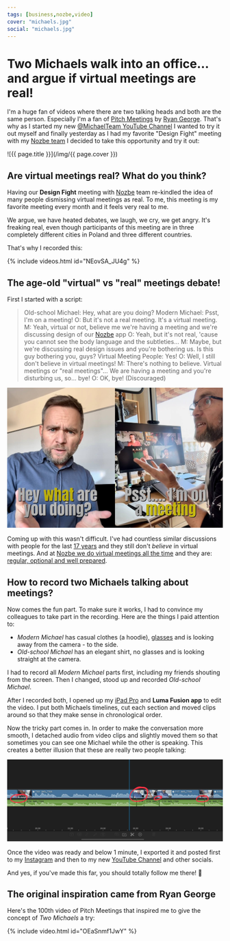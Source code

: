 ```yaml
---
tags: [business,nozbe,video]
cover: "michaels.jpg"
social: "michaels.jpg"
---
```


# Two Michaels walk into an office… and argue if virtual meetings are real!

I'm a huge fan of videos where there are two talking heads and both are the same person. Especially I'm a fan of [Pitch Meetings](https://www.youtube.com/@PitchMeetings) by [Ryan George](https://www.youtube.com/@RyanGeorge). That's why as I started my new [@MichaelTeam YouTube Channel][y] I wanted to try it out myself and finally yesterday as I had my favorite "Design Fight" meeting with my [Nozbe team](/nozbe/) I decided to take this opportunity and try it out:

<!--More-->

![{{ page.title }}](/img/{{ page.cover }})

## Are virtual meetings real? What do you think?

Having our **Design Fight** meeting with [Nozbe][n] team re-kindled the idea of many people dismissing virtual meetings as real. To me, this meeting is my favorite meeting every month and it feels very real to me.

We argue, we have heated debates, we laugh, we cry, we get angry. It's freaking real, even though participants of this meeting are in three completely different cities in Poland and three different countries.

That's why I recorded this:

{% include videos.html id="NEovSA_JU4g" %}

## The age-old "virtual" vs "real" meetings debate!

First I started with a script:

> Old-school Michael: Hey, what are you doing?
> Modern Michael: Psst, I'm on a meeting!
> O: But it's not a real meeting. It's a virtual meeting. 
> M: Yeah, virtual or not, believe me we're having a meeting and we're discussing design of our [Nozbe][n] app
> O: Yeah, but it's not real, 'cause you cannot see the body language and the subtleties…
> M: Maybe, but we're discussing real design issues and you're bothering us. Is this guy bothering you, guys?
> Virtual Meeting People: Yes!
> O: Well, I still don't believe in virtual meetings!
> M: There's nothing to believe. Virtual meetings or "real meetings"… We are having a meeting and you're disturbing us, so… bye!
> O: OK, bye! (Discouraged)

![{{ page.title }} two](/img/michaels-two.jpg)

Coming up with this wasn't difficult. I've had countless similar discussions with people for the last [17 years](/nozbe17/) and they still don't *believe* in virtual meetings. And at [Nozbe we do virtual meetings all the time](https://nozbe.com/meetings?c=michaelteam) and they are: [regular, optional and well prepared](https://NoOffice.org/meetings/).

## How to record two Michaels talking about meetings?

Now comes the fun part. To make sure it works, I had to convince my colleagues to take part in the recording. Here are the things I paid attention to:

- *Modern Michael* has casual clothes (a hoodie), [glasses](/glasses/) and is looking away from the camera - to the side.
- *Old-school Michael* has an elegant shirt, no glasses and is looking straight at the camera.

I had to record all *Modern Michael* parts first, including my friends shouting from the screen. Then I changed, stood up and recorded *Old-school Michael*.

After I recorded both, I opened up my [iPad Pro](/ipadv/) and **Luma Fusion app** to edit the video. I put both Michaels timelines, cut each section and moved clips around so that they make sense in chronological order.

Now the tricky part comes in. In order to make the conversation more smooth, I detached audio from video clips and slightly moved them so that sometimes you can see one Michael while the other is speaking. This creates a better illusion that these are really two people talking:

![{{ page.title }} audio](/img/michaels-audio.jpg)

Once the video was ready and below 1 minute, I exported it and posted first to my [Instagram][i] and then to my new [YouTube Channel][y] and other socials.

And yes, if you've made this far, you should totally follow me there! 👊

## The original inspiration came from Ryan George

Here's the 100th video of Pitch Meetings that inspired me to give the concept of *Two Michaels* a try:

{% include video.html id="OEaSnmf1JwY" %}


[i]: https://michael.gratis/ig
[y]: https://michael.gratis/y

[n]: https://michael.gratis/nozbe
[np]: https://michael.gratis/nozbepersonal